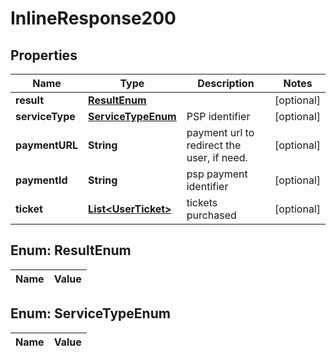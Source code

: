 
# InlineResponse200

## Properties
Name | Type | Description | Notes
------------ | ------------- | ------------- | -------------
**result** | [**ResultEnum**](#ResultEnum) |  |  [optional]
**serviceType** | [**ServiceTypeEnum**](#ServiceTypeEnum) | PSP identifier |  [optional]
**paymentURL** | **String** | payment url to redirect the user, if need. |  [optional]
**paymentId** | **String** | psp payment identifier |  [optional]
**ticket** | [**List&lt;UserTicket&gt;**](UserTicket.md) | tickets purchased |  [optional]


<a name="ResultEnum"></a>
## Enum: ResultEnum
Name | Value
---- | -----


<a name="ServiceTypeEnum"></a>
## Enum: ServiceTypeEnum
Name | Value
---- | -----




